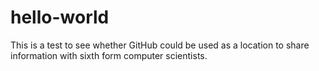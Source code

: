 # hello-world

This is a test to see whether GitHub could be used as a location to share information with sixth form computer scientists.
